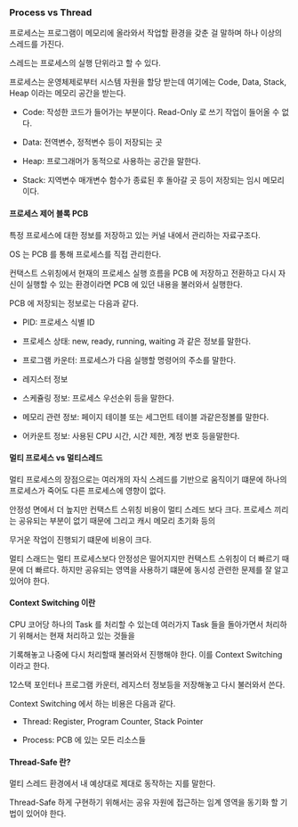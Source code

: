 ### Process vs Thread

프로세스는 프로그램이 메모리에 올라와서 작업할 환경을 갖춘 걸 말하며 하나 이상의 스레드를 가진다. 

스레드는 프로세스의 실행 단위라고 할 수 있다. 

프로세스는 운영체제로부터 시스템 자원을 할당 받는데 여기에는 Code, Data, Stack, Heap 이라는 메모리 공간을 받는다.

- Code: 작성한 코드가 들어가는 부분이다. Read-Only 로 쓰기 작업이 들어올 수 없다.

- Data: 전역변수, 정적변수 등이 저장되는 곳

- Heap: 프로그래머가 동적으로 사용하는 공간을 말한다.

- Stack: 지역변수 매개변수 함수가 종료된 후 돌아갈 곳 등이 저장되는 임시 메모리이다. 

#### 프로세스 제어 블록 PCB

특정 프로세스에 대한 정보를 저장하고 있는 커널 내에서 관리하는 자료구조다. 

OS 는 PCB 를 통해 프로세스를 직접 관리한다. 

컨택스트 스위칭에서 현재의 프로세스 실행 흐름을 PCB 에 저장하고 전환하고 다시 자신이 실행할 수 있는 환경이라면 PCB 에 있던 내용을 불러와서 실행한다.

PCB 에 저장되는 정보로는 다음과 같다.

- PID: 프로세스 식별 ID

- 프로세스 상태: new, ready, running, waiting 과 같은 정보를 말한다. 

- 프로그램 카운터: 프로세스가 다음 실행할 명령어의 주소를 말한다. 

- 레지스터 정보

- 스케쥴링 정보: 프로세스 우선순위 등을 말한다. 

- 메모리 관련 정보: 페이지 테이블 또는 세그먼트 테이블 과같은정볼를 말한다. 

- 어카운트 정보: 사용된 CPU 시간, 시간 제한, 계정 번호 등을말한다.


#### 멀티 프로세스 vs 멀티스레드

멀티 프로세스의 장점으로는 여러개의 자식 스레드를 기반으로 움직이기 떄문에 하나의 프로세스가 죽어도 다른 프로세스에 영향이 없다.

안정성 면에서 더 높지만 컨택스트 스위칭 비용이 멀티 스레드 보다 크다. 프로세스 끼리는 공유되는 부분이 없기 때문에 그리고 캐시 메모리 초기화 등의

무거운 작업이 진행되기 떄문에 비용이 크다.

멀티 스래드는 멀티 프로세스보다 안정성은 떨어지지만 컨택스트 스위칭이 더 빠르기 때문에 더 빠르다. 하지만 공유되는 영역을 사용하기 떄문에 동시성 관련한 문제를 잘 알고 있어야 한다. 


#### Context Switching 이란

CPU 코어당 하나의 Task 를 처리할 수 있는데 여러가지 Task 들을 돌아가면서 처리하기 위해서는 현재 처리하고 있는 것들을 

기록해놓고 나중에 다시 처리할때 불러와서 진행해야 한다. 이를 Context Switching 이라고 한다.  

12스택 포인터나 프로그램 카운터, 레지스터 정보등을 저장해놓고 다시 불러와서 쓴다. 

Context Switching 에서 하는 비용은 다음과 같다. 

- Thread: Register, Program Counter, Stack Pointer

- Process: PCB 에 있는 모든 리소스들   

#### Thread-Safe 란? 

멀티 스레드 환경에서 내 예상대로 제대로 동작하는 지를 말한다.  

Thread-Safe 하게 구현하기 위해서는 공유 자원에 접근하는 임계 영역을 동기화 할 기법이 있어야 한다. 


